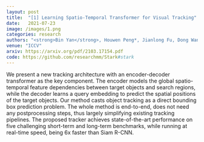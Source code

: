 ```yaml
---
layout: post
title:  "[1] Learning Spatio-Temporal Transformer for Visual Tracking"
date:   2021-07-23
image: /images/1.png
categories: research
authors: "<strong>Bin Yan</strong>, Houwen Peng*, Jianlong Fu, Dong Wang*, Huchuan Lu"
venue: "ICCV"
arxiv: https://arxiv.org/pdf/2103.17154.pdf
code: https://github.com/researchmm/Stark#stark
---
```


We present a new tracking architecture with an encoder-decoder transformer as the key component. 
The encoder models the global spatio-temporal feature dependencies between target objects and search regions, while the decoder learns a query embedding to predict the spatial 
positions of the target objects. Our method casts object tracking as a direct bounding box prediction problem. The whole method is end-to-end, does not need any postprocessing steps, thus largely simplifying
existing tracking pipelines. The proposed tracker achieves state-of-the-art performance on five challenging short-term and long-term benchmarks, while running at real-time speed, being 6x faster than Siam R-CNN.